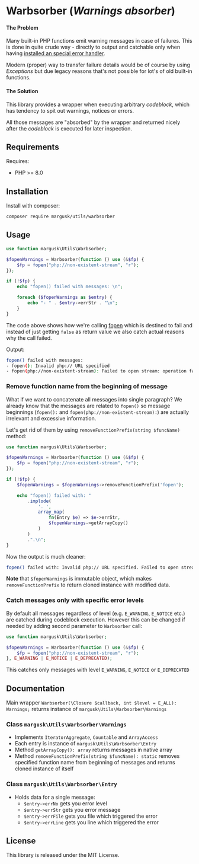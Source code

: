 # Warbsorber (*Warnings absorber*)

#### The Problem
Many built-in PHP functions emit warning messages in case of failures. This is done in quite crude way - directly to output and catchable only when having [installed an special error handler](https://www.php.net/manual/en/function.set-error-handler).

Modern (proper) way to transfer failure details would be of course by using _Exceptions_ but due legacy reasons that's not possible for lot's of old built-in functions.

#### The Solution
This library provides a wrapper when executing arbitrary _codeblock_, which has tendency to spit out warnings, notices or errors.

All those messages are "absorbed" by the wrapper and returned nicely after the _codeblock_ is executed for later inspection. 

## Requirements

Requires:
* PHP >= 8.0

## Installation

Install with composer:
```bash
composer require margusk/utils/warbsorber
```

## Usage
```php
use function margusk\Utils\Warbsorber;

$fopenWarnings = Warbsorber(function () use (&$fp) {
    $fp = fopen("php://non-existent-stream", "r");
});

if (!$fp) {
    echo "fopen() failed with messages: \n";

    foreach ($fopenWarnings as $entry) {
        echo "- " . $entry->errStr . "\n";
    }
}
```
The code above shows how we're calling [fopen](https://www.php.net/manual/en/function.fopen.php) which is destined to fail and instead of just getting `false` as return value we also catch actual reasons why the call failed.

Output:
```bash
fopen() failed with messages:
- fopen(): Invalid php:// URL specified
- fopen(php://non-existent-stream): Failed to open stream: operation failed
```
### Remove function name from the beginning of message

What if we want to concatenate all messages into single paragraph? We already know that the messages are related to `fopen()` so message beginnings (`fopen():` and `fopen(php://non-existent-stream):`) are actually irrelevant and excessive information.

Let's get rid of them by using `removeFunctionPrefix(string $funcName)` method:
```php
use function margusk\Utils\Warbsorber;

$fopenWarnings = Warbsorber(function () use (&$fp) {
    $fp = fopen("php://non-existent-stream", "r");
});

if (!$fp) {
    $fopenWarnings = $fopenWarnings->removeFunctionPrefix('fopen');

    echo "fopen() failed with: "
        .implode(
            '. ',
            array_map(
                fn(Entry $e) => $e->errStr,
                $fopenWarnings->getArrayCopy()
            )
        )
        .".\n";
}
```
Now the output is much cleaner:
```bash
fopen() failed with: Invalid php:// URL specified. Failed to open stream: operation failed.
```

**Note** that `$fopenWarnings` is immutable object, which makes `removeFunctionPrefix` to return cloned instance with modified data.

### Catch messages only with specific error levels

By default all messages regardless of level (e.g. `E_WARNING`, `E_NOTICE` etc.) are catched during codeblock execution. However this can be changed if needed by adding second parameter to `Warbsorber` call:
```php
use function margusk\Utils\Warbsorber;

$fopenWarnings = Warbsorber(function () use (&$fp) {
    $fp = fopen("php://non-existent-stream", "r");
}, E_WARNING | E_NOTICE | E_DEPRECATED);
```
This catches only messages with level `E_WARNING`, `E_NOTICE` or `E_DEPRECATED`

## Documentation
Main wrapper `Warbsorber(\Closure $callback, int $level = E_ALL): Warnings;` returns instance of `margusk\Utils\Warbsorber\Warnings`

### Class `margusk\Utils\Warbsorber\Warnings`
* Implements `IteratorAggregate`, `Countable` and `ArrayAccess`
* Each entry is instance of `margusk\Utils\Warbsorber\Entry`
* Method `getArrayCopy(): array` returns messages in native array
* Method `removeFunctionPrefix(string $funcName): static` removes specified function name from beginning of messages and returns cloned instance of itself

### Class `margusk\Utils\Warbsorber\Entry`
* Holds data for a single message:
  * `$entry->errNo` gets you error level
  * `$entry->errStr` gets you error message
  * `$entry->errFile` gets you file which triggered the error
  * `$entry->errLine` gets you line which triggered the error

## License
This library is released under the MIT License.